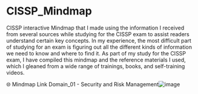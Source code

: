 # CISSP_Mindmap
CISSP interactive Mindmap that I made using the information I received from several sources while studying for the CISSP exam to assist readers understand certain key concepts. In my experience, the most difficult part of studying for an exam is figuring out all the different kinds of information we need to know and where to find it. As part of my study for the CISSP exam, I have compiled this mindmap and the reference materials I used, which I gleaned from a wide range of trainings, books, and self-training videos.

🌐 Mindmap Link
Domain_01 - Security and Risk Management![image](https://github.com/ShivdaSaj/CISSP_mindmap/assets/50109870/ab902b50-a6ff-4c57-8fb0-b9c36cdf9269)
